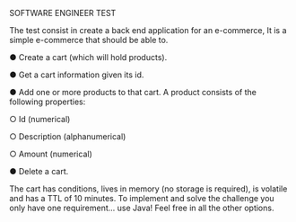 SOFTWARE ENGINEER TEST

The test consist in create a back end application for an e-commerce,
It is a simple e-commerce that should be able to.

● Create a cart (which will hold products).

● Get a cart information given its id.

● Add one or more products to that cart. A product consists of the following properties:

○ Id (numerical)

○ Description (alphanumerical)

○ Amount (numerical)

● Delete a cart.

The cart has conditions, lives in memory (no storage is required), is
volatile and has a TTL of 10 minutes.
To implement and solve the challenge you only have one
requirement... use Java! Feel free in all the other options.
